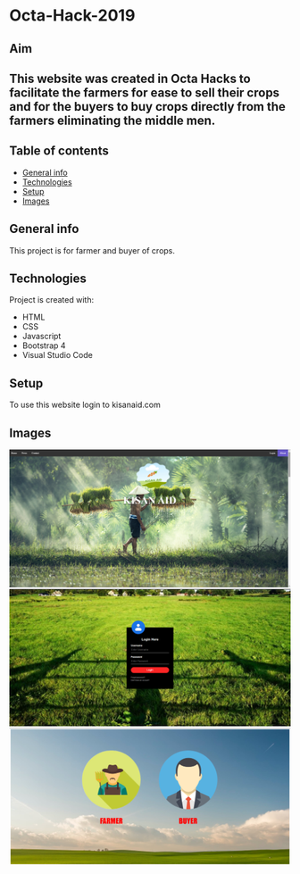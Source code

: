 # Octa-Hack-2019

## Aim
This website was created in Octa Hacks to facilitate the farmers for **ease to sell** their crops and for the buyers to buy
crops directly from the farmers eliminating the middle men.
---
## Table of contents
* [General info](#general-info)
* [Technologies](#technologies)
* [Setup](#setup)
* [Images](#images)

## General info
This project is for farmer and buyer of crops.
	
## Technologies
Project is created with:
* HTML
* CSS 
* Javascript
* Bootstrap 4
* Visual Studio Code
	
## Setup
To use this website login to kisanaid.com

## Images
![Home Page](./images/Homepage.png)
![Login Page](./images/Loginpage.png)
![Buyer-Seller Page](./images/Buyer-seller-page.png)
